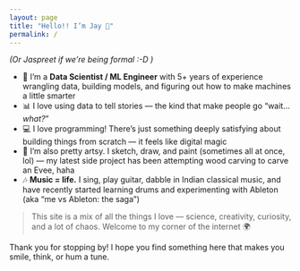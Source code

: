 ```yaml
---
layout: page
title: "Hello!! I’m Jay 👋"
permalink: /
---
```


*(Or Jaspreet if we’re being formal :-D )*

- 🧠 I’m a **Data Scientist / ML Engineer** with 5+ years of experience wrangling data, building models, and figuring out how to make machines a little smarter
- 📊 I love using data to tell stories — the kind that make people go “wait… *what?*”
- 💻 I love programming! There’s just something deeply satisfying about building things from scratch — it feels like digital magic
- 🎨 I’m also pretty artsy. I sketch, draw, and paint (sometimes all at once, lol) — my latest side project has been attempting wood carving to carve an Evee, haha
- 🎶 **Music = life.** I sing, play guitar, dabble in Indian classical music, and have recently started learning drums and experimenting with Ableton (aka “me vs Ableton: the saga”)

> This site is a mix of all the things I love — science, creativity, curiosity, and a lot of chaos. Welcome to my corner of the internet 🌍

Thank you for stopping by!  I hope you find something here that makes you smile, think, or hum a tune.

